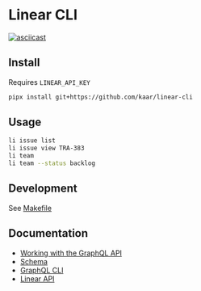 # Linear CLI

[![asciicast](https://asciinema.org/a/619030.png)](https://asciinema.org/a/619030)

## Install

Requires `LINEAR_API_KEY`

```bash
pipx install git+https://github.com/kaar/linear-cli
```

## Usage

```bash
li issue list
li issue view TRA-383
li team
li team --status backlog
```

## Development

See [Makefile](./Makefile)

## Documentation

* [Working with the GraphQL API](https://developers.linear.app/docs/graphql/working-with-the-graphql-api)
* [Schema](https://github.com/linear/linear/blob/master/packages/sdk/src/schema.graphql)
* [GraphQL CLI](https://www.graphql-cli.com/introduction/)
* [Linear API](https://developers.linear.app/docs/graphql/working-with-the-graphql-api)
